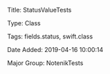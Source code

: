 Title:  StatusValueTests

Type:   Class

Tags:   fields.status, swift.class

Date Added: 2019-04-16 10:00:14

Major Group: NotenikTests

